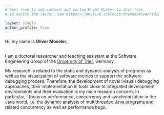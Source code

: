 ```yaml
---
# Feel free to add content and custom Front Matter to this file.
# To modify the layout, see https://jekyllrb.com/docs/themes/#overriding-theme-defaults

layout: single 
author_profile: true
---
```




Hi, my name is <b>Oliver Moseler</b>,<br/>
<br/>

I am a doctoral researcher and teaching assistant at the Software Engineering Group of the <a href="https://www.st.uni-trier.de" target="_blank">University of Trier</a>, Germany.

My research is related to the static and dynamic analysis of programs as well as the visualization of software metrics to support the software debugging process.
Therefore, the development of novel (visual) debugging approaches, their implementation in tools close to integrated development environments and their evaluation is my main research concern.
In particular, I focus on performance, concurrency and synchronization in the Java world, i.e. the dynamic analysis of multithreaded Java programs and related concurrency as well as performance bugs.



